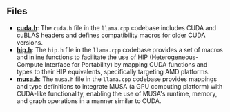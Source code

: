 
## Files
- **[cuda.h](vendors/cuda.h.driver.md)**: The `cuda.h` file in the `llama.cpp` codebase includes CUDA and cuBLAS headers and defines compatibility macros for older CUDA versions.
- **[hip.h](vendors/hip.h.driver.md)**: The `hip.h` file in the `llama.cpp` codebase provides a set of macros and inline functions to facilitate the use of HIP (Heterogeneous-Compute Interface for Portability) by mapping CUDA functions and types to their HIP equivalents, specifically targeting AMD platforms.
- **[musa.h](vendors/musa.h.driver.md)**: The `musa.h` file in the `llama.cpp` codebase provides mappings and type definitions to integrate MUSA (a GPU computing platform) with CUDA-like functionality, enabling the use of MUSA's runtime, memory, and graph operations in a manner similar to CUDA.
